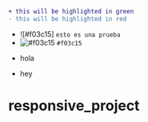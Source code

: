 ```diff
+ this will be highlighted in green
- this will be highlighted in red
```
- ![#f03c15] `esto es una prueba`
- ![#f03c15](https://imgrp2.xiaolee.net/i/aHR0cHM6Ly9wbGFjZWhvbGQuaXQvMTUvZjAzYzE1LzAwMDAwMD90ZXh0PSs=.jpg) `#f03c15`
+ hola
- hey
# responsive_project
